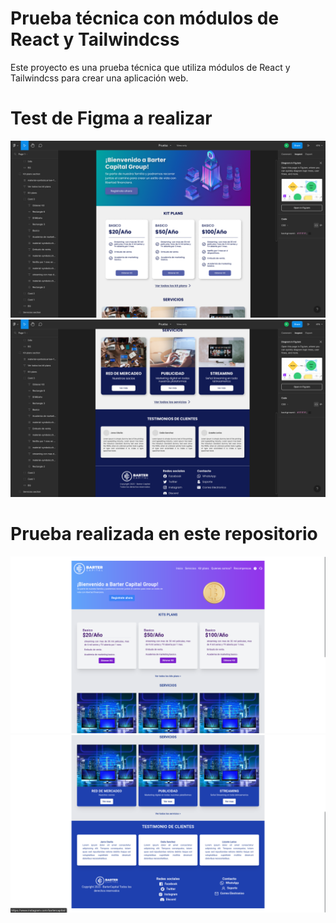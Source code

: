 # Prueba técnica con módulos de React y Tailwindcss

Este proyecto es una prueba técnica que utiliza módulos de React y Tailwindcss para crear una aplicación web.

# Test de Figma a realizar

![prueba1.png](src/assets/SS/prueba1.png)
![prueba2.png](src/assets/SS/prueba2.png)

# Prueba realizada en este repositorio 
![test1.png](src/assets/SS/test1.png)
![test2.png](src/assets/SS/test2.png)
